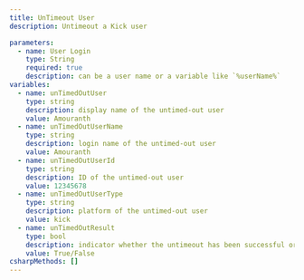 ```yaml
---
title: UnTimeout User
description: Untimeout a Kick user

parameters:
  - name: User Login
    type: String
    required: true
    description: can be a user name or a variable like `%userName%`
variables:
  - name: unTimedOutUser
    type: string
    description: display name of the untimed-out user
    value: Amouranth
  - name: unTimedOutUserName
    type: string
    description: login name of the untimed-out user
    value: Amouranth
  - name: unTimedOutUserId
    type: string
    description: ID of the untimed-out user
    value: 12345678
  - name: unTimedOutUserType
    type: string
    description: platform of the untimed-out user
    value: kick
  - name: unTimedOutResult
    type: bool
    description: indicator whether the untimeout has been successful or not
    value: True/False
csharpMethods: []
---
```

